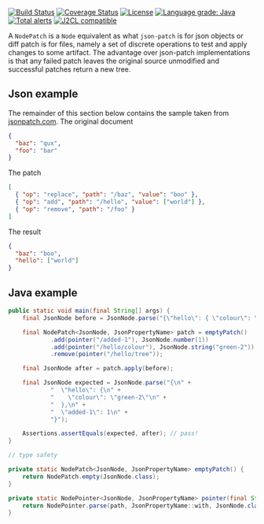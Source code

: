 [![Build Status](https://travis-ci.com/mP1/walkingkooka-tree-patch.svg?branch=master)](https://travis-ci.com/mP1/walkingkooka-tree-patch.svg?branch=master)
[![Coverage Status](https://coveralls.io/repos/github/mP1/walkingkooka-tree-patch/badge.svg?branch=master)](https://coveralls.io/github/mP1/walkingkooka-tree-patch?branch=master)
[![License](https://img.shields.io/badge/License-Apache%202.0-blue.svg)](https://opensource.org/licenses/Apache-2.0)
[![Language grade: Java](https://img.shields.io/lgtm/grade/java/g/mP1/walkingkooka-tree-patch.svg?logo=lgtm&logoWidth=18)](https://lgtm.com/projects/g/mP1/walkingkooka-tree-patch/context:java)
[![Total alerts](https://img.shields.io/lgtm/alerts/g/mP1/walkingkooka-tree-patch.svg?logo=lgtm&logoWidth=18)](https://lgtm.com/projects/g/mP1/walkingkooka-tree-patch/alerts/)
[![J2CL compatible](https://img.shields.io/badge/J2CL-compatible-brightgreen.svg)](https://github.com/mP1/j2cl-central)



A `NodePatch` is a `Node` equivalent as what `json-patch` is for json objects or diff patch is for files, namely a set
of discrete operations to test and apply changes to some artifact. The advantage over json-patch implementations is that
any failed patch leaves the original source unmodified and successful patches return a new tree.

## Json example

The remainder of this section below contains the sample taken from [jsonpatch.com](http://jsonpatch.com/).
The original document

```json
{
  "baz": "qux",
  "foo": "bar"
}
```  

The patch

```json
[
  { "op": "replace", "path": "/baz", "value": "boo" },
  { "op": "add", "path": "/hello", "value": ["world"] },
  { "op": "remove", "path": "/foo" }
]
```

The result
```json
{
  "baz": "boo",
  "hello": ["world"]
}
```

## Java example

```java
public static void main(final String[] args) {
    final JsonNode before = JsonNode.parse("{\"hello\": { \"colour\": \"replaced-1\", \"tree\": \"removed-3\"}}");

    final NodePatch<JsonNode, JsonPropertyName> patch = emptyPatch()
            .add(pointer("/added-1"), JsonNode.number(1))
            .add(pointer("/hello/colour"), JsonNode.string("green-2"))
            .remove(pointer("/hello/tree"));

    final JsonNode after = patch.apply(before);

    final JsonNode expected = JsonNode.parse("{\n" +
            "  \"hello\": {\n" +
            "    \"colour\": \"green-2\"\n" +
            "  },\n" +
            "  \"added-1\": 1\n" +
            "}");

    Assertions.assertEquals(expected, after); // pass!
}

// type safety

private static NodePatch<JsonNode, JsonPropertyName> emptyPatch() {
    return NodePatch.empty(JsonNode.class);
}

private static NodePointer<JsonNode, JsonPropertyName> pointer(final String path) {
    return NodePointer.parse(path, JsonPropertyName::with, JsonNode.class);
}
```
